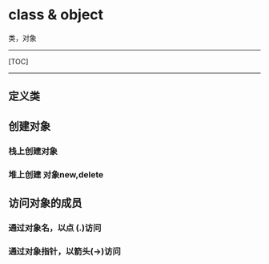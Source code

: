 # class & object

类，对象

------

[TOC]

------

## 定义类

## 创建对象

### 栈上创建对象

### 堆上创建 对象new,delete

## 访问对象的成员

### 通过对象名，以点 (.)访问

### 通过对象指针，以箭头(->)访问

